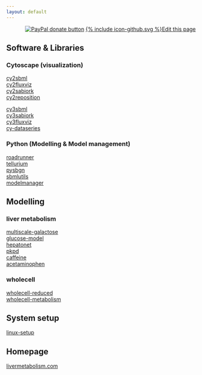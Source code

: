```yaml
---
layout: default
---
```


<div align="right">
<a href="https://www.paypal.com/cgi-bin/webscr?cmd=_s-xclick&amp;hosted_button_id=RYHNRJFBMWD5N" title="Donate to this project using Paypal"><img src="https://img.shields.io/badge/paypal-donate-yellow.svg" alt="PayPal donate button" /></a>
<a href="{{site.github.repository_url}}/edit/master/{{page.path}}"><span class="icon icon--github">{% include icon-github.svg %}</span>Edit this page</a></div>

## Software & Libraries
### Cytoscape (visualization)
[cy2sbml](https://github.com/matthiaskoenig/cy2sbml/)  
[cy2fluxviz](https://github.com/matthiaskoenig/cy2fluxviz/)  
[cy2sabiork](https://github.com/matthiaskoenig/cy2sabiork/)  
[cy2reposition](https://github.com/matthiaskoenig/cy2reposition/)  

[cy3sbml](https://github.com/matthiaskoenig/cy3sbml/)  
[cy3sabiork](https://github.com/matthiaskoenig/cy3sabiork/)  
[cy3fluxviz](https://github.com/matthiaskoenig/cy3fluxviz/)  
[cy-dataseries](https://github.com/martincerny/cy-dataseries) 

### Python (Modelling & Model management)
[roadrunner](https://github.com/sys-bio/roadrunner/)  
[tellurium](https://github.com/sys-bio/tellurium/)  
[pysbgn](https://github.com/matthiaskoenig/libsbgn-python)  
[sbmlutils](https://github.com/matthiaskoenig/sbmlutils/)  
[modelmanager](https://github.com/matthiaskoenig/modelmanager/)  

## Modelling
### liver metabolism
[multiscale-galactose](https://github.com/matthiaskoenig/multiscale-galactose)  
[glucose-model](https://github.com/matthiaskoenig/glucose-model)  
[hepatonet](https://github.com/matthiaskoenig/hepatonet)  
[pkpd](https://github.com/matthiaskoenig/pkpd)  
[caffeine](https://github.com/matthiaskoenig/caffeine)  
[acetaminophen](https://github.com/matthiaskoenig/acetaminophen)
### wholecell
[wholecell-reduced](https://github.com/whole-cell-tutors/whole-cell-reduced)  
[wholecell-metabolism](https://github.com/dagwa/wholecell-metabolism)

## System setup
[linux-setup](https://github.com/matthiaskoenig/linux-setup)

## Homepage
[livermetabolism.com](https://github.com/matthiaskoenig/livermetabolism-site)
